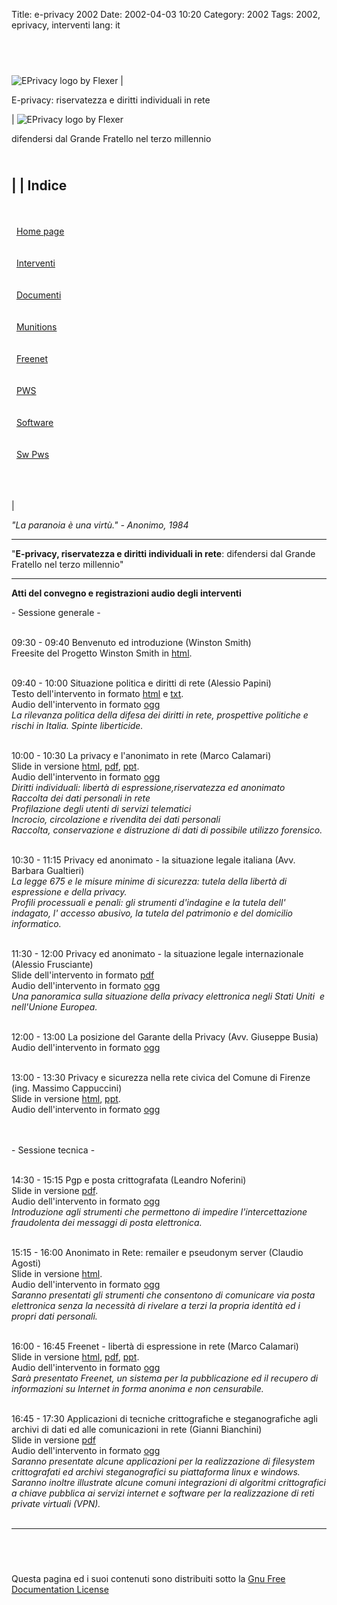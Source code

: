 Title: e-privacy 2002
Date: 2002-04-03 10:20
Category: 2002
Tags: 2002, eprivacy, interventi
lang: it

   
---  
![EPrivacy logo by Flexer](../pe2002small.png) | 

E-privacy: riservatezza e diritti individuali in rete

|  ![EPrivacy logo by Flexer](../pe2002smallr.png)  
  
difendersi dal Grande Fratello nel terzo millennio  
  
   
|  |  Indice  
---  
  
    
    
  [Home page](../index.html)  
    
    
  [Interventi](../atti/index.html)  
    
    
  [Documenti](../documenti/)  
    
    
  [Munitions](../munitions/)  
    
    
  [Freenet](../freenet/index.html)  
    
    
  [PWS](../pws/index.html)  
    
    
  [Software](../software/)  
    
    
  [Sw Pws](../pws/software/)  
    
    
    
  
  
| 

_"La paranoia è una virtù." - Anonimo, 1984_

* * *

"**E-privacy, riservatezza e diritti individuali in rete**: difendersi dal Grande Fratello nel terzo millennio"

* * *

**Atti del convegno e registrazioni audio degli interventi**

\- Sessione generale -   
 

09:30 - 09:40 Benvenuto ed introduzione (Winston Smith)   
Freesite del Progetto Winston Smith in [html](../pws/index.html).   
 

09:40 - 10:00 Situazione politica e diritti di rete (Alessio Papini)   
Testo dell'intervento in formato  [html](Situazione_politica_e_diritti_individuali_su_Internet.html) e  [txt](Situazione_politica_e_diritti_individuali_su_Internet.txt).   
Audio dell'intervento in formato [ogg](audio/introduzione-q0.ogg)   
_La rilevanza politica della difesa dei diritti in rete, prospettive politiche e rischi in Italia. Spinte liberticide._   
 

10:00 - 10:30 La privacy e l'anonimato in rete (Marco Calamari)   
Slide in versione [html](Privacy_ed_anonimato_in_rete_10/index.htm), [pdf](Privacy_ed_anonimato_in_rete_10.pdf), [ppt](Privacy_ed_anonimato_in_rete_10.ppt).   
Audio dell'intervento in formato [ogg](audio/privacy-ed-anonimato-q0.ogg)   
_Diritti individuali: libertà di espressione,riservatezza ed anonimato_   
_Raccolta dei dati personali in rete_   
_Profilazione degli utenti di servizi telematici_   
_Incrocio, circolazione e rivendita dei dati personali_   
_Raccolta, conservazione e distruzione di dati di possibile utilizzo forensico._   
 

10:30 - 11:15 Privacy ed anonimato - la situazione legale italiana (Avv. Barbara Gualtieri)   
_La legge 675 e le misure minime di sicurezza: tutela della libertà di espressione e della privacy._   
_Profili processuali e penali: gli strumenti d'indagine e la tutela dell' indagato, l' accesso abusivo, la tutela del patrimonio e del domicilio informatico._   
 

11:30 - 12:00 Privacy ed anonimato - la situazione legale internazionale (Alessio Frusciante)   
Slide dell'intervento in formato [pdf](situazione_internazionale/privacy.pdf)   
Audio dell'intervento in formato [ogg](audio/situazione-internazionale-q0.ogg)   
_Una panoramica sulla situazione della privacy elettronica negli Stati Uniti  e nell'Unione Europea._   
 

12:00 - 13:00 La posizione del Garante della Privacy (Avv. Giuseppe Busia)   
Audio dell'intervento in formato [ogg](audio/posizione-garante-q0.ogg)   
 

13:00 - 13:30 Privacy e sicurezza nella rete civica del Comune di Firenze (ing. Massimo Cappuccini)   
Slide in versione [html](Privacy_e_sicurezza_nella_rete_civica_del_Comune/index.htm), [ppt](Privacy_e_sicurezza_nella_rete_civica_del_Comune/Privacy_e_sicurezza_nella_rete_civica_del_Comune.ppt).   
Audio dell'intervento in formato [ogg](audio/comune-firenze-q0.ogg)   
    
 

\- Sessione tecnica -   
 

14:30 - 15:15 Pgp e posta crittografata (Leandro Noferini)   
Slide in versione [pdf](pgp-privacy.pdf).   
Audio dell'intervento in formato [ogg](audio/gnupg-q0.ogg)   
_Introduzione agli strumenti che permettono di impedire l'intercettazione fraudolenta dei messaggi di posta elettronica._   
 

15:15 - 16:00 Anonimato in Rete: remailer e pseudonym server (Claudio Agosti)   
Slide in versione [html](remailer/Start.html).   
Audio dell'intervento in formato [ogg](audio/anonymous-remailer-q0.ogg)   
_Saranno presentati gli strumenti che consentono di comunicare via posta elettronica senza la necessità di rivelare a terzi la propria identità ed i propri dati personali._   
 

16:00 - 16:45 Freenet - libertà di espressione in rete (Marco Calamari)   
Slide in versione [html](Freenet_un_cammino_di_liberta_10/index.htm), [pdf](Freenet_un_cammino_di_liberta_10.pdf), [ppt](Freenet_un_cammino_di_liberta_10.ppt).   
Audio dell'intervento in formato [ogg](audio/freenet-q0.ogg)   
_Sarà presentato Freenet, un sistema per la pubblicazione ed il recupero di informazioni su Internet in forma anonima e non censurabile._   
 

16:45 - 17:30 Applicazioni di tecniche crittografiche e steganografiche agli archivi di dati ed alle comunicazioni in rete (Gianni Bianchini)   
Slide in versione [pdf](applicazioni_di_crittografia/crypto.pdf)   
Audio dell'intervento in formato [ogg](audio/cryptostegovpn-q0.ogg)   
_Saranno presentate alcune applicazioni per la realizzazione di filesystem crittografati ed archivi steganografici su piattaforma linux e windows._   
_Saranno inoltre illustrate alcune comuni integrazioni di algoritmi crittografici a chiave pubblica ai servizi internet e software per la realizzazione di reti private virtuali (VPN)._   
   
  
---  
   
---  
  
Questa pagina ed i suoi contenuti sono distribuiti sotto la  [Gnu Free Documentation License ](../COPYING.html)  
  
   
  
 

